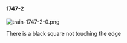 #### 1747-2
![train-1747-2-0.png](https://github.com/lil-lab/nlvr/raw/master/nlvr/train/images/18/train-1747-2-0.png "train-1747-2-0.png")

There is a black square not touching the edge